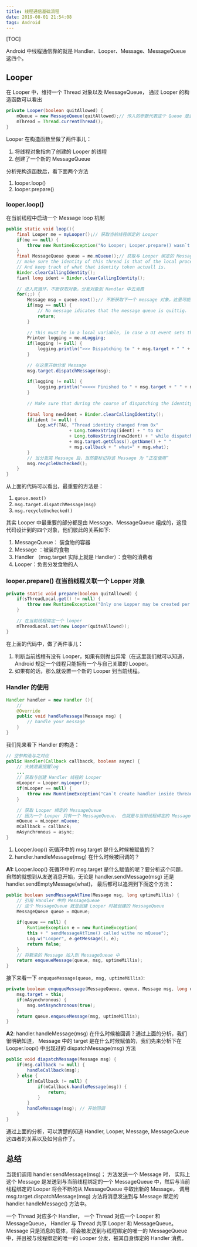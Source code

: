 ```yaml
---
title: 线程通信基础流程
date: 2019-08-01 21:54:08
tags: Android
---
```




[TOC]



Android 中线程通信靠的就是 Handler、Looper、Message、MessageQueue 这四个。



## Looper 

在 Looper 中，维持一个 Thread 对象以及 MessageQueue， 通过 Looper 的构造函数可以看出

```java
private Looper(boolean quitAllowed) {
    mQueue = new MessageQueue(quitAllowed);// 传入的参数代表这个 Queue 是否能够被退出
    mThread = Thread.currentThread();
}
```

Looper 在构造函数里做了两件事儿：

1. 将线程对象指向了创建的 Looper 的线程
2. 创建了一个新的  MessageQueue

分析完构造函数后，看下面两个方法

1. looper.loop()
2. looper.prepare()

<!--more-->

### looper.loop()

在当前线程中启动一个 Message loop 机制

```Java
public static void loop(){
    final Looper me = myLooper();// 获取当前线程绑定的 Looper
    if(me == null) {
		throw new RuntimeException("No Looper; Looper.prepare() wasn`t called on this thread");        
    }
    final MessageQueue queue = me.mQueue();// 获取与 Looper 绑定的 MessageQueue
    // make sure the identity of this thread is that of the local process,
    // And keep track of what that identity token actuall is.
    Binder.clearCallingIdentity();
    fianl long ident = Binder.clearCallingIdentity();
    
    // 进入死循环，不断获取对象，分发对象到 Handler 中去消费
    for(;;) {
        Message msg = queue.next();// 不断获取下一个 message 对象，这里可能会造成阻塞。
        if(msg == null) {
            // No message idicates that the message queue is quittig.
            return;
        }
        
        // This must be in a local variable, in case a UI event sets the logger
        Printer logging = me.mLogging;
        if(logging != null) {
            logging.println(">>> Dispatching to " + msg.target + " " + msg.callback _ ": " + msg.what);
        }
        
        // 在这里开始分发 Message 
        msg.target.dispatchMessage(msg);
        
        if(logging != null) {
            logging.println("<<<<< Finished to " + msg.target + " " + msg.callback);
        }
        
        // Make sure that during the course of dispatching the identity of the thread wasn`t corrupted.
        
        final long newIdent = Binder.clearCallingIdentity();
        if(ident != null) {
            Log.wtf(TAG, "Thread identity changed from 0x"
                        + Long.toHexString(ident) + " to 0x"
                        + Long.toHexString(newIdent) + " while dispatching to "
                        + msg.target.getClass().getName() + " "
                        + msg.callback + " what=" + msg.what);
        }
        // 当分发完 Message 后，当然要标记将该 Message 为 “正在使用”
        msg.recycleUnchecked();
    }
}
```

从上面的代码可以看出，最重要的方法是：

1. `queue.next()`
2. `msg.target.dispatchMessage(msg)`
3. `msg.recycleUnchecked()`

其实 Looper 中最重要的部分都是由 Message、MessageQueue 组成的，这段代码设计到的四个对象，他们彼此的关系如下:

1. MessageQueue： 装食物的容器
2. Message ：被装的食物
3. Handler （msg.target 实际上就是 Handler）：食物的消费者
4. Looper：负责分发食物的人



### looper.prepare() 在当前线程关联一个 Lopper 对象

```java
private static void prepare(boolean quitAllowed) {
    if(sThreadLocal.get() != null) {
        throw new RuntimeException("Only one Lopper may be created per thread");
    }
    
    // 在当前线程绑定一个 looper
    mThreadLocal.set(new Looper(quiteAllowed));
}
```

在上面的代码中，做了两件事儿：

1. 判断当前线程有没有 Looper，如果有则抛出异常（在这里我们就可以知道，Android 规定一个线程只能拥有一个与自己关联的 Looper。
2. 如果有的话，那么就设置一个新的 Looper 到当前线程。

### Handler 的使用

```java
Handler handler = new Handler (){
    // 
    @Override
    public void handleMessage(Message msg) {
        // handle your message
    }
}
```

我们先来看下 Handler 的构造：

```java
// 空参构造与之对应
public Handler(Callback callbacck, boolean async) {
    // 大姨泄漏提醒log
    ...
    // 获取与创建 Handler 线程的 Looper
    mLooper = Looper.myLooper();
    if(mLooper == null) {
        throw new RunntimeException("Can`t create handler inside thread that has not called Looper.prepare()");
    }
    
    // 获取 Looper 绑定的 MessageQueue
    // 因为一个 Looper 只有一个 MessageQueue， 也就是与当前线程绑定的 MessageQueue
    mQueue = mLooper.mQueue;
    mCallback = callback;
    mAsynchronous = async;
}
```

1. Looper.loop() 死循环中的 msg.target 是什么时候被赋值的？
2. handler.handleMessage(msg) 在什么时候被回调的？



**A1:** Looper.loop() 死循环中的 msg.target 是什么赋值的呢？要分析这个问题，自然的就想到从发送消息开始，无论是 handler.sendMessage(msg)  还是 handler.sendEmptyMessage(what)， 最后都可以追溯到下面这个方法：

```java
public boolean sendMessageAtTime(Message msg, long uptimeMillis) {
    // 引用 Handler 中的 MessageQueue
    // 这个 MessageQueue 就是创建 Looper 时被创建的 MessageQueue
    MessageQueue queue = mQueue;
    
    if(queue == null) {
        RuntimeException e = new RuntimeException(
        this + " sendMessageAtTime() called withe no mQueue");
        Log.w("Looper", e.getMessage(), e);
        return false;
    }
    // 将新来的 Message 加入到 MessageQueue 中
    return enqueueMessage(queue, msg, uptimeMillis);
}
```

接下来看一下 `enququeMessage(queue, msg, uptimeMillis)`:

```java
private boolean enququeMessage(MessageQueue, queue, Message msg, long uptimeMillis) {
   	msg.target = this;
   	if(mAsynchronous) {
        msg.setAsynchronous(true);
   	}
   	return queue.enqueueMessage(msg, uptimeMillis);
}
```



**A2**:  handler.handleMessage(msg) 在什么时候被回调？通过上面的分析，我们很明确知道， Message 中的 target 是在什么时候赋值的，我们先来分析下在 Looper.loop() 中出现过的 dispatchMessage(msg) 方法

```Java
public void diapatchMessage(Message msg) {
    if(msg.callback != null) {
        handleCallback(msg);
    } else {
        if(mCallback != null) {
            if(mCallback.handleMessage(msg)) {
                return;
            }
        }
        handleMessage(msg); // 开始回调
    }
}
```

通过上面的分析，可以清楚的知道 Handler, Looper, Message, MessageQueue 这四者的关系以及如何合作了。



## 总结

当我们调用 handler.sendMessage(msg)； 方法发送一个 Message 时， 实际上这个 Message 是发送到与当前线程绑定的一个 MessageQueue 中，然后与当前线程绑定的 Looper 将会不断的从 MessageQueue 中取出新的 Message， 调用 msg.target.dispatchMessage(msg) 方法将消息发送到与 Message 绑定的 handler.handleMessage() 方法中。

一个 Thread 对应多个 Handler， 一个 Thread 对应一个 Looper 和 MessageQueue， Handler 与 Thread 共享 Looper 和 MessageQueue。 Message 只是消息的载体，将会被发送到与线程绑定的唯一的 MessageQueue 中，并且被与线程绑定的唯一的 Looper 分发，被其自身绑定的 Handler 消费。